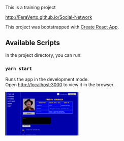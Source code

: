 This is a training project

http://FeraVerto.github.io/Social-Network



This project was bootstrapped with [Create React App](https://github.com/facebook/create-react-app).

## Available Scripts

In the project directory, you can run:

### `yarn start`

Runs the app in the development mode.\
Open [http://localhost:3000](http://localhost:3000) to view it in the browser.


<img middle="top" width="230" src="./src/assets//images/photo_2024-05-16_18-29-15.jpg" />